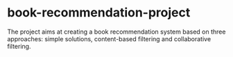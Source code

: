 # book-recommendation-project
The project aims at creating a book recommendation system based on three approaches: simple solutions, content-based filtering and collaborative filtering.
